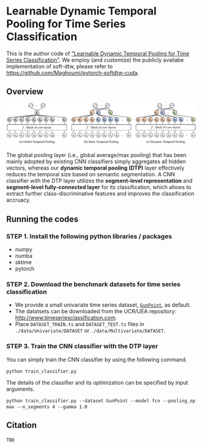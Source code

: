 # Learnable Dynamic Temporal Pooling for Time Series Classification

This is the author code of ["Learnable Dynamic Temporal Pooling for Time Series Classification"](https://to-be-appeared).
We employ (and customize) the publicly availabe implementation of soft-dtw, please refer to https://github.com/Maghoumi/pytorch-softdtw-cuda.

## Overview

<p align="center">
<img src="./figure/overview.png" width="900">
</p>

The global pooling layer (i.e., global average/max pooling) that has been mainly adopted by existing CNN classifiers simply aggregates all hidden vectors, whereas our **dynamic temporal pooling (DTP)** layer effectively reduces the temporal size based on semantic segmentation.
A CNN classifier with the DTP layer utilizes the **segment-level representation** and **segment-level fully-connected layer** for its classification, which allows to extract further class-discriminative features and improves the classification accruacy.

## Running the codes

### STEP 1. Install the following python libraries / packages

- numpy
- numba
- sktime
- pytorch


### STEP 2. Download the benchmark datasets for time series classification

- We provide a small univariate time series dataset, [`GunPoint`](http://www.timeseriesclassification.com/description.php?Dataset=GunPoint), as default.
- The datatsets can be downloaded from the UCR/UEA repository: http://www.timeseriesclassification.com.
- Place `DATASET_TRAIN.ts` and `DATASET_TEST.ts` files in `./data/Univariate/DATASET` or `./data/Multivariate/DATASET`.


### STEP 3. Train the CNN classifier with the DTP layer

You can simply train the CNN classifier by using the following command.
```
python train_classifier.py
```

The details of the classifier and its optimization can be specified by input arguments.
```
python train_classifier.py --dataset GunPoint --model fcn --pooling_op max --n_segments 4 --gamma 1.0
```

## Citation
```
TBD
```
